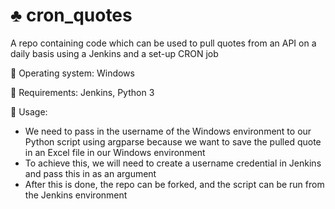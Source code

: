 # :clubs: cron_quotes
A repo containing code which can be used to pull quotes from an API on a daily basis using a Jenkins and a set-up CRON job

:floppy_disk: Operating system: Windows

:hammer:  Requirements: Jenkins, Python 3

:wrench:  Usage: 
- We need to pass in the username of the Windows environment to our Python script using argparse because we want to save the pulled quote in an Excel file in our Windows environment
- To achieve this, we will need to create a username credential in Jenkins and pass this in as an argument
- After this is done, the repo can be forked, and the script can be run from the Jenkins environment
